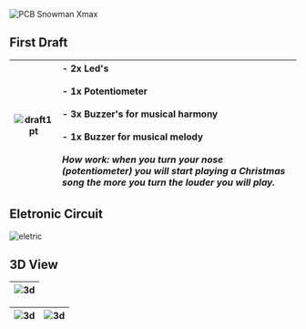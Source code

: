 ![PCB Snowman Xmax](https://github.com/RodrigoDornelles/pcb-snowman-xmas/raw/master/images/banner.png)

## First Draft ##
| ![draft1pt](https://github.com/RodrigoDornelles/pcb-snowman-xmas/raw/master/images/draft_pt.png) |- 2x Led's<br/><br/>- 1x Potentiometer<br/><br/>- 3x Buzzer's for musical harmony<br/><br/>- 1x Buzzer for musical melody<br/><br/>_How work: when you turn your nose (potentiometer) you will start playing a Christmas song the more you turn the louder you will play._ |
| - | :- |

## Eletronic Circuit ##
![eletric](https://github.com/RodrigoDornelles/pcb-snowman-xmas/raw/master/images/eletronic.png)


## 3D View ##
| ![3d](https://github.com/RodrigoDornelles/pcb-snowman-xmas/raw/master/images/snow3dhd.png) | 
| - |

| ![3d](https://github.com/RodrigoDornelles/pcb-snowman-xmas/raw/master/images/snow3dfront.png) | ![3d](https://github.com/RodrigoDornelles/pcb-snowman-xmas/raw/master/images/snow3ddiagonal.png)|
| - | - |
